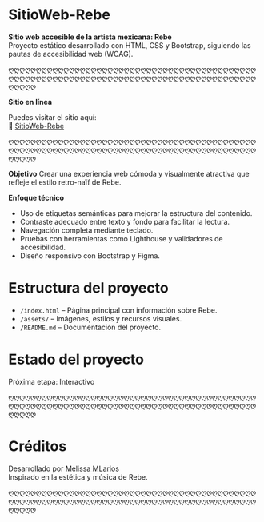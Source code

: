 # SitioWeb-Rebe

**Sitio web accesible de la artista mexicana: Rebe**  
Proyecto estático desarrollado con HTML, CSS y Bootstrap, siguiendo las pautas de accesibilidad web (WCAG).

ღღღღღღღღღღღღღღღღღღღღღღღღღღღღღღღღღღღღღღღღღღღღღღღღღღღღღღღღღღღღღღღღღღღღღღღღღღღღღღღღღღღღღღღღღღღღღღღ

**Sitio en línea**

Puedes visitar el sitio aquí:  
🔗 [SitioWeb-Rebe](https://mellr7.github.io/SitioWeb-Rebe/)

ღღღღღღღღღღღღღღღღღღღღღღღღღღღღღღღღღღღღღღღღღღღღღღღღღღღღღღღღღღღღღღღღღღღღღღღღღღღღღღღღღღღღღღღღღღღღღღღ

**Objetivo**
Crear una experiencia web cómoda y visualmente atractiva que refleje el estilo retro-naïf de Rebe.

****Enfoque técnico****
- Uso de etiquetas semánticas para mejorar la estructura del contenido.
- Contraste adecuado entre texto y fondo para facilitar la lectura.
- Navegación completa mediante teclado.
- Pruebas con herramientas como Lighthouse y validadores de accesibilidad.
- Diseño responsivo con Bootstrap y Figma.

# Estructura del proyecto
- `/index.html` – Página principal con información sobre Rebe.
- `/assets/` – Imágenes, estilos y recursos visuales.
- `/README.md` – Documentación del proyecto.

# Estado del proyecto
Próxima etapa: Interactivo

ღღღღღღღღღღღღღღღღღღღღღღღღღღღღღღღღღღღღღღღღღღღღღღღღღღღღღღღღღღღღღღღღღღღღღღღღღღღღღღღღღღღღღღღღღღღღღღღ

# Créditos

Desarrollado por [Melissa MLarios](https://github.com/mellr7)  
Inspirado en la estética y música de Rebe.

ღღღღღღღღღღღღღღღღღღღღღღღღღღღღღღღღღღღღღღღღღღღღღღღღღღღღღღღღღღღღღღღღღღღღღღღღღღღღღღღღღღღღღღღღღღღღღღღ

